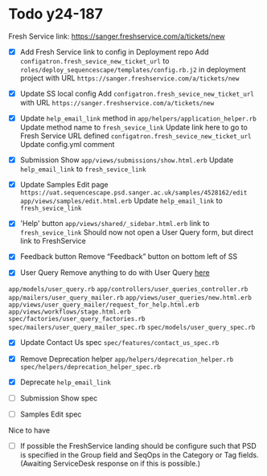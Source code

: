 # Todo y24-187

Fresh Service link: https://sanger.freshservice.com/a/tickets/new

- [x] Add Fresh Service link to config in Deployment repo
      Add `configatron.fresh_sevice_new_ticket_url`
      to `roles/deploy_sequencescape/templates/config.rb.j2` in deployment project
      with URL `https://sanger.freshservice.com/a/tickets/new`

- [x] Update SS local config
      Add `configatron.fresh_sevice_new_ticket_url`
      with URL `https://sanger.freshservice.com/a/tickets/new`

- [x] Update `help_email_link` method
      in `app/helpers/application_helper.rb`
      Update method name to `fresh_sevice_link`
      Update link here to go to Fresh Service URL defined `configatron.fresh_sevice_new_ticket_url`
      Update config.yml comment

- [x] Submission Show
      `app/views/submissions/show.html.erb`
      Update `help_email_link` to `fresh_sevice_link`

- [x] Update Samples Edit
      page `https://uat.sequencescape.psd.sanger.ac.uk/samples/4528162/edit`
      `app/views/samples/edit.html.erb`
      Update `help_email_link` to `fresh_sevice_link`

- [x] 'Help' button
      `app/views/shared/_sidebar.html.erb`
      link to `fresh_sevice_link`
      Should now not open a User Query form, but direct link to FreshService

- [x] Feedback button
      Remove “Feedback” button on bottom left of SS

- [x] User Query
      Remove anything to do with User Query [here](https://uat.sequencescape.psd.sanger.ac.uk/user_queries/new)

`app/models/user_query.rb`
`app/controllers/user_queries_controller.rb`
`app/mailers/user_query_mailer.rb`
`app/views/user_queries/new.html.erb`
`app/views/user_query_mailer/request_for_help.html.erb`
`app/views/workflows/stage.html.erb`
`spec/factories/user_query_factories.rb`
`spec/mailers/user_query_mailer_spec.rb`
`spec/models/user_query_spec.rb`

- [x] Update Contact Us spec
      `spec/features/contact_us_spec.rb`

- [x] Remove Deprecation helper
      `app/helpers/deprecation_helper.rb`
      `spec/helpers/deprecation_helper_spec.rb`

- [x] Deprecate `help_email_link`

- [ ] Submission Show spec

- [ ] Samples Edit spec

Nice to have

- [ ] If possible the FreshService landing should be configure such that PSD is specified in the Group field and SeqOps in the Category or Tag fields. (Awaiting ServiceDesk response on if this is possible.)
